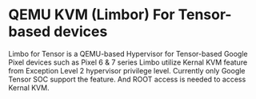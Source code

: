 # QEMU KVM (Limbor) For Tensor-based devices 

Limbo for Tensor is a QEMU-based Hypervisor for Tensor-based Google Pixel devices such as Pixel 6 & 7 series
Limbo utilize Kernal KVM feature from Exception Level 2 hypervisor privilege level. 
Currently only Google Tensor SOC support the feature. And ROOT access is needed to access Kernal KVM.





